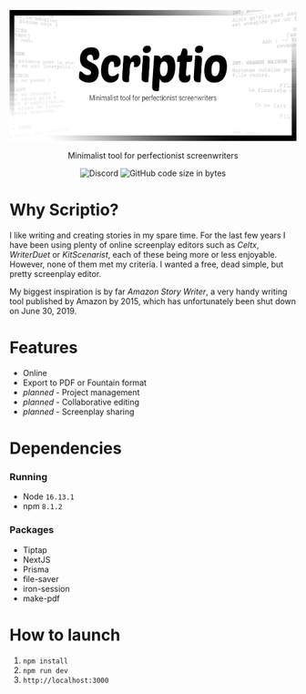 <p align="center">
    <img src="public/images/banner.png"  width="540" height="230">
</p>

<p align="center">
  Minimalist tool for perfectionist screenwriters
</p>

<p align="center">
    <img alt="Discord" src="https://img.shields.io/discord/985259837602553876">
  <img alt="GitHub code size in bytes" src="https://img.shields.io/github/languages/code-size/Lycoon/scriptio">
</p>

# Why Scriptio?

I like writing and creating stories in my spare time. For the last few years I have been using plenty of online screenplay editors such as _Celtx_, _WriterDuet_ or _KitScenarist_, each of these being more or less enjoyable. However, none of them met my criteria. I wanted a free, dead simple, but pretty screenplay editor.

My biggest inspiration is by far _Amazon Story Writer_, a very handy writing tool published by Amazon by 2015, which has unfortunately been shut down on June 30, 2019.

# Features

-   Online
-   Export to PDF or Fountain format
-   _planned_ - Project management
-   _planned_ - Collaborative editing
-   _planned_ - Screenplay sharing

# Dependencies

### Running

-   Node `16.13.1`
-   npm `8.1.2`

### Packages

-   Tiptap
-   NextJS
-   Prisma
-   file-saver
-   iron-session
-   make-pdf

# How to launch

1. `npm install`
2. `npm run dev`
3. `http://localhost:3000`
